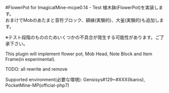 #FlowerPot for ImagicalMine-mcpe0.14 - Test
植木鉢(FlowerPot)を実装します。</br>
おまけでMobのあたまと音符ブロック、額縁(実験的)、大釜(実験的)も追加します。

※テスト段階のもののためいくつかの不具合が発生する可能性があります。ご了承下さい。</br>

This plugin will implement flower pot, Mob Head, Note Block and Item Frame(in experimental).</br>

TODO: all rewrite and remove</br>

Supported environment(必要な環境): Gensisys#129~#XXX(Ikaros), PocketMine-MP(official-php7)</br>
